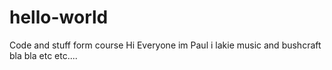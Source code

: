 # hello-world
Code and stuff form course 
Hi Everyone im Paul i lakie music and bushcraft bla bla etc etc....
